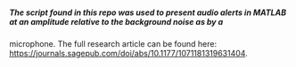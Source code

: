 ##### The script found in this repo was used to present audio alerts in MATLAB at an amplitude relative to the background noise as by a
microphone. The full research article can be found here: https://journals.sagepub.com/doi/abs/10.1177/1071181319631404.
